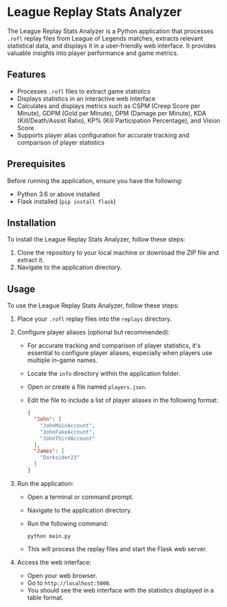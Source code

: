 # League Replay Stats Analyzer

The League Replay Stats Analyzer is a Python application that processes `.rofl` replay files from League of Legends matches, extracts relevant statistical data, and displays it in a user-friendly web interface. It provides valuable insights into player performance and game metrics.

## Features

- Processes `.rofl` files to extract game statistics
- Displays statistics in an interactive web interface
- Calculates and displays metrics such as CSPM (Creep Score per Minute), GDPM (Gold per Minute), DPM (Damage per Minute), KDA (Kill/Death/Assist Ratio), KP% (Kill Participation Percentage), and Vision Score
- Supports player alias configuration for accurate tracking and comparison of player statistics

## Prerequisites

Before running the application, ensure you have the following:

- Python 3.6 or above installed
- Flask installed (`pip install flask`)

## Installation

To install the League Replay Stats Analyzer, follow these steps:

1. Clone the repository to your local machine or download the ZIP file and extract it.
2. Navigate to the application directory.

## Usage

To use the League Replay Stats Analyzer, follow these steps:

1. Place your `.rofl` replay files into the `replays` directory.

2. Configure player aliases (optional but recommended):
   - For accurate tracking and comparison of player statistics, it's essential to configure player aliases, especially when players use multiple in-game names.
   - Locate the `info` directory within the application folder.
   - Open or create a file named `players.json`.
   - Edit the file to include a list of player aliases in the following format:

     ```json
     {
       "John": [
         "JohnMainAccount",
         "JohnFakeAccount",
         "JohnThirdAccount"
       ],
       "James": [
         "Darksider23"
       ]
     }
     ```

3. Run the application:
   - Open a terminal or command prompt.
   - Navigate to the application directory.
   - Run the following command:

     ```
     python main.py
     ```

   - This will process the replay files and start the Flask web server.

4. Access the web interface:
   - Open your web browser.
   - Go to `http://localhost:5000`.
   - You should see the web interface with the statistics displayed in a table format.

